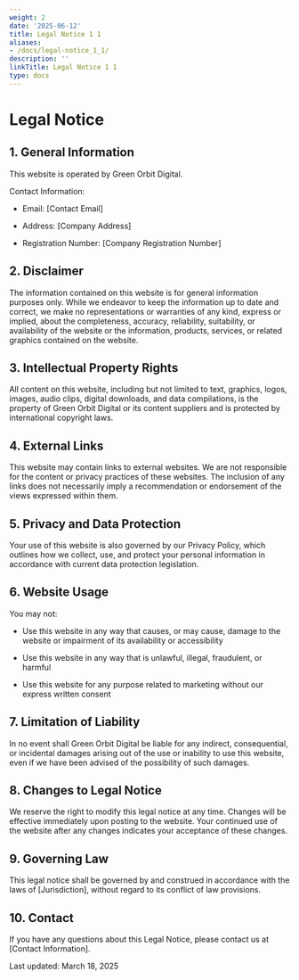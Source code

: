 ```yaml
---
weight: 2
date: '2025-06-12'
title: Legal Notice 1 1
aliases:
- /docs/legal-notice_1_1/
description: ''
linkTitle: Legal Notice 1 1
type: docs
---
```


# Legal Notice

## 1. General Information

This website is operated by Green Orbit Digital.

Contact Information:

- Email: [Contact Email]

- Address: [Company Address]

- Registration Number: [Company Registration Number]

## 2. Disclaimer

The information contained on this website is for general information purposes only. While we endeavor to keep the information up to date and correct, we make no representations or warranties of any kind, express or implied, about the completeness, accuracy, reliability, suitability, or availability of the website or the information, products, services, or related graphics contained on the website.

## 3. Intellectual Property Rights

All content on this website, including but not limited to text, graphics, logos, images, audio clips, digital downloads, and data compilations, is the property of Green Orbit Digital or its content suppliers and is protected by international copyright laws.

## 4. External Links

This website may contain links to external websites. We are not responsible for the content or privacy practices of these websites. The inclusion of any links does not necessarily imply a recommendation or endorsement of the views expressed within them.

## 5. Privacy and Data Protection

Your use of this website is also governed by our Privacy Policy, which outlines how we collect, use, and protect your personal information in accordance with current data protection legislation.

## 6. Website Usage

You may not:

- Use this website in any way that causes, or may cause, damage to the website or impairment of its availability or accessibility

- Use this website in any way that is unlawful, illegal, fraudulent, or harmful

- Use this website for any purpose related to marketing without our express written consent

## 7. Limitation of Liability

In no event shall Green Orbit Digital be liable for any indirect, consequential, or incidental damages arising out of the use or inability to use this website, even if we have been advised of the possibility of such damages.

## 8. Changes to Legal Notice

We reserve the right to modify this legal notice at any time. Changes will be effective immediately upon posting to the website. Your continued use of the website after any changes indicates your acceptance of these changes.

## 9. Governing Law

This legal notice shall be governed by and construed in accordance with the laws of [Jurisdiction], without regard to its conflict of law provisions.

## 10. Contact

If you have any questions about this Legal Notice, please contact us at [Contact Information].

Last updated: March 18, 2025
